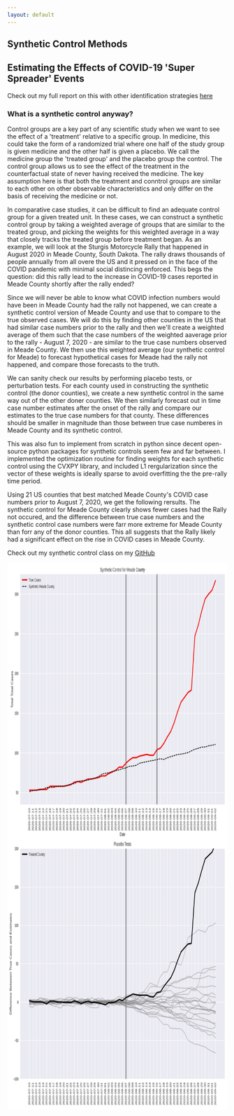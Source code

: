 ```yaml
---
layout: default
---
```


## Synthetic Control Methods
## Estimating the Effects of COVID-19 'Super Spreader' Events

<p>Check out my full report on this with other identification strategies <a href="./econ488.pdf">here</a></p> 

### What is a synthetic control anyway? 

Control groups are a key part of any scientific study when we want to see the effect of a 'treatment' relative to a specific group. In medicine, this could take the form of a randomized trial where one half of the study group is given medicine and the other half is given a placebo. We call the medicine group the 'treated group' and the placebo group the control. The control group allows us to see the effect of the treatment in the counterfactual state of never having received the medicine. The key assumption here is that both the treatment and conntrol groups are similar to each other on other observable characteristics and only differ on the basis of receiving the medicine or not. 

In comparative case studies, it can be difficult to find an adequate control group for a given treated unit. In these cases, we can construct a synthetic control group by taking a weighted average of groups that are similar to the treated group, and picking the weights for this weighted average in a way that closely tracks the treated group before treatment began. As an example, we will look at the Sturgis Motorcycle Rally that happened in August 2020 in Meade County, South Dakota. The rally draws thousands of people annually from all overe the US and it pressed on in the face of the COVID pandemic with minimal social distincing enforced. This begs the question: did this rally lead to the increase in COVID-19 cases reported in Meade County shortly after the rally ended? 

Since we will never be able to know what COVID infection numbers would have been in Meade County had the rally not happened, we can create a synthetic control version of Meade County and use that to compare to the true observed cases. We will do this by finding other counties in the US that had similar case numbers prior to the rally and then we'll create a weighted average of them such that the case numbers of the weighted aaverage prior to the rally - August 7, 2020 - are similar to the true case numbers observed in Meade County. We then use this weighted average (our synthetic control for Meade) to forecast hypothetical cases for Meade had the rally not happened, and compare those forecasts to the truth.  

We can sanity check our results by performing placebo tests, or perturbation tests. For each county used in constructing the synthetic control (the donor counties), we create a new synthetic control in the same way out of the other doner counties. We then similarly forecast out in time case number estimates after the onset of the rally and compare our estimates to the true case numbers for that county. These differences should be smaller in magnitude than those between true case numberes in Meade County and its synthetic control. 

This was also fun to implement from scratch in python since decent open-source python packages for synthetic controls seem few and far between. I implemented the optimization routine for finding weights for each synthetic control using the CVXPY library, and included L1 rergularization since the vector of these weights is ideally sparse to avoid overfitting the the pre-rally time period.

Using 21 US counties that best matched Meade County's COVID case numbers prior to August 7, 2020, we get the following rersults. The synthetic control for Meade County clearly shows fewer cases had the Rally not occured, and the difference between true case numbers and the synthetic control case numbers were farr more extreme for Meade County than forr any of the donor counties. This all suggests that the Rally likely had a significant effect on the rise in COVID cases in Meade County. 

<p>Check out my synthetic control class on my <a href="https://github.com/walkerhughes/synthetic_control_super_spreader">GitHub</a></p> 

<img src="synth_match_cases.jpg" width="1000" height="1250">    

 